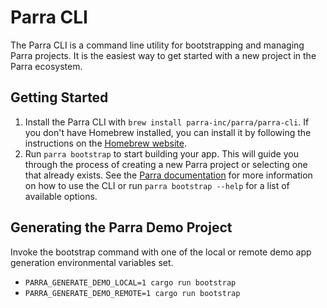 # Parra CLI

The Parra CLI is a command line utility for bootstrapping and managing Parra projects. It is the easiest way to get started with a new project in the Parra ecosystem.

## Getting Started

1. Install the Parra CLI with `brew install parra-inc/parra/parra-cli`. If you don't have Homebrew installed, you can install it by following the instructions on the [Homebrew website](https://brew.sh/).
2. Run `parra bootstrap` to start building your app. This will guide you through the process of creating a new Parra project or selecting one that already exists. See the [Parra documentation](https://docs.parra.io/guides/cli) for more information on how to use the CLI or run `parra bootstrap --help` for a list of available options.

## Generating the Parra Demo Project

Invoke the bootstrap command with one of the local or remote demo app generation environmental variables set.

* `PARRA_GENERATE_DEMO_LOCAL=1 cargo run bootstrap`
* `PARRA_GENERATE_DEMO_REMOTE=1 cargo run bootstrap`
